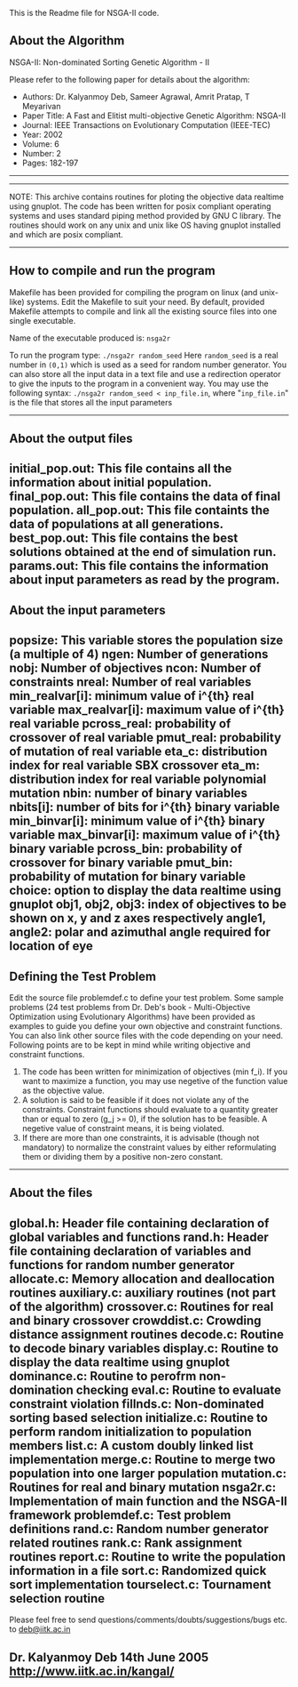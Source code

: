This is the Readme file for NSGA-II code.


About the Algorithm
--------------------------------------------------------------------------

NSGA-II: Non-dominated Sorting Genetic Algorithm - II

Please refer to the following paper for details about the algorithm:

  * Authors: Dr. Kalyanmoy Deb, Sameer Agrawal, Amrit Pratap, T Meyarivan
  * Paper Title: A Fast and Elitist multi-objective Genetic Algorithm: NSGA-II
  * Journal: IEEE Transactions on Evolutionary Computation (IEEE-TEC)
  * Year: 2002
  * Volume: 6
  * Number: 2
  * Pages: 182-197

---------------------------------------------------------------------------


---------------------------------------------------------------------------

NOTE: This archive contains routines for ploting the objective data realtime
using gnuplot. The code has been written for posix compliant operating systems
and uses standard piping method provided by GNU C library. The routines should
work on any unix and unix like OS having gnuplot installed and which are posix 
compliant.

---------------------------------------------------------------------------


How to compile and run the program
---------------------------------------------------------------------------

Makefile has been provided for compiling the program on linux (and unix-like)
systems. Edit the Makefile to suit your need. By default, provided Makefile
attempts to compile and link all the existing source files into one single
executable.

Name of the executable produced is: `nsga2r`

To run the program type: `./nsga2r random_seed`
Here `random_seed` is a real number in `(0,1)` which is used as a seed for random
number generator.
You can also store all the input data in a text file and use a redirection
operator to give the inputs to the program in a convenient way.
You may use the following syntax: `./nsga2r random_seed < inp_file.in`, where
"`inp_file.in`" is the file that stores all the input parameters

---------------------------------------------------------------------------


About the output files
---------------------------------------------------------------------------
initial_pop.out: This file contains all the information about initial population.
final_pop.out: This file contains the data of final population.
all_pop.out: This file containts the data of populations at all generations.
best_pop.out: This file contains the best solutions obtained at the end of simulation run.
params.out: This file contains the information about input parameters as read by the program.
---------------------------------------------------------------------------


About the input parameters
---------------------------------------------------------------------------
popsize: This variable stores the population size (a multiple of 4)
ngen: Number of generations
nobj: Number of objectives
ncon: Number of constraints
nreal: Number of real variables
min_realvar[i]: minimum value of i^{th} real variable
max_realvar[i]: maximum value of i^{th} real variable
pcross_real: probability of crossover of real variable
pmut_real: probability of mutation of real variable
eta_c: distribution index for real variable SBX crossover
eta_m: distribution index for real variable polynomial mutation
nbin: number of binary variables
nbits[i]: number of bits for i^{th} binary variable
min_binvar[i]: minimum value of i^{th} binary variable
max_binvar[i]: maximum value of i^{th} binary variable
pcross_bin: probability of crossover for binary variable
pmut_bin: probability of mutation for binary variable
choice: option to display the data realtime using gnuplot
obj1, obj2, obj3: index of objectives to be shown on x, y and z axes respectively
angle1, angle2: polar and azimuthal angle required for location of eye
---------------------------------------------------------------------------


Defining the Test Problem
---------------------------------------------------------------------------
Edit the source file problemdef.c to define your test problem. Some sample
problems (24 test problems from Dr. Deb's book - Multi-Objective Optimization
using Evolutionary Algorithms) have been provided as examples to guide you
define your own objective and constraint functions. You can also link other
source files with the code depending on your need.
Following points are to be kept in mind while writing objective and constraint
functions.
1. The code has been written for minimization of objectives (min f_i). If you want to
maximize a function, you may use negetive of the function value as the objective value.
2. A solution is said to be feasible if it does not violate any of the constraints.
Constraint functions should evaluate to a quantity greater than or equal to zero
(g_j >= 0), if the solution has to be feasible. A negetive value of constraint means,
it is being violated.
3. If there are more than one constraints, it is advisable (though not mandatory)
to normalize the constraint values by either reformulating them or dividing them
by a positive non-zero constant.
---------------------------------------------------------------------------


About the files
---------------------------------------------------------------------------
global.h: Header file containing declaration of global variables and functions
rand.h: Header file containing declaration of variables and functions for random
number generator
allocate.c: Memory allocation and deallocation routines
auxiliary.c: auxiliary routines (not part of the algorithm)
crossover.c: Routines for real and binary crossover
crowddist.c: Crowding distance assignment routines
decode.c: Routine to decode binary variables
display.c: Routine to display the data realtime using gnuplot
dominance.c: Routine to perofrm non-domination checking
eval.c: Routine to evaluate constraint violation
fillnds.c: Non-dominated sorting based selection
initialize.c: Routine to perform random initialization to population members
list.c: A custom doubly linked list implementation
merge.c: Routine to merge two population into one larger population
mutation.c: Routines for real and binary mutation
nsga2r.c: Implementation of main function and the NSGA-II framework
problemdef.c: Test problem definitions
rand.c: Random number generator related routines
rank.c: Rank assignment routines
report.c: Routine to write the population information in a file
sort.c: Randomized quick sort implementation
tourselect.c: Tournament selection routine
---------------------------------------------------------------------------

Please feel free to send questions/comments/doubts/suggestions/bugs
etc. to deb@iitk.ac.in

Dr. Kalyanmoy Deb
14th June 2005
http://www.iitk.ac.in/kangal/
---------------------------------------------------------------------------
